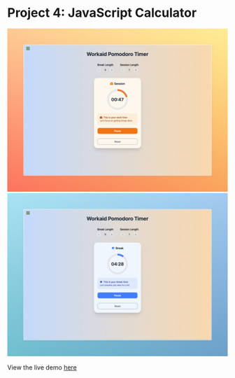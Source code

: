 # Project 4: JavaScript Calculator

![JS Calculator Image](./public/work-time.jpeg)
![JS Calculator Image](./public/break-time.jpeg)

View the live demo [here](https://twentyfive5.vercel.app/)
